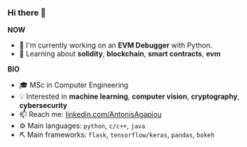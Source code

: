 ### Hi there 👋

**NOW**
- 🔭 I'm currently working on an **EVM Debugger** with Python.
- 🌱 Learning about **solidity**, **blockchain**, **smart contracts**, **evm**

**BIO**
- 🎓 MSc in Computer Engineering
- 💡 Interested in **machine learning**, **computer vision**, **cryptography**, **cybersecurity**
- 📫 Reach me: [linkedin.com/AntonisAgapiou](https://www.linkedin.com/in/antonis-agapiou-7a6b9b145/)
- ⚙️ Main languages: `python`, `c/c++`, `java`
- ⛏️ Main frameworks: `flask`, `tensorflow/keras`, `pandas`, `bokeh`
